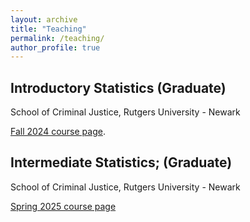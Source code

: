 ```yaml
---
layout: archive
title: "Teaching"
permalink: /teaching/
author_profile: true
---
```


## Introductory Statistics (Graduate)
School of Criminal Justice, Rutgers University - Newark 

[Fall 2024 course page](https://f-edwards.github.io/intro_stats/). 

## Intermediate Statistics; (Graduate)
School of Criminal Justice, Rutgers University - Newark

[Spring 2025 course page](https://f-edwards.github.io/intermediate_stats/)